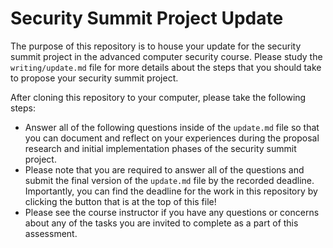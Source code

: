 # Security Summit Project Update

The purpose of this repository is to house your update for the security
summit project in the advanced computer security course. Please study the
`writing/update.md` file for more details about the steps that you should
take to propose your security summit project.

After cloning this repository to your computer, please take the following steps:

- Answer all of the following questions inside of the `update.md` file so that
you can document and reflect on your experiences during the proposal research
and initial implementation phases of the security summit project.
- Please note that you are required to answer all of the questions and submit
the final version of the `update.md` file by the recorded deadline.
Importantly, you can find the deadline for the work in this repository by
clicking the button that is at the top of this file!
- Please see the course instructor if you have any questions or concerns about
any of the tasks you are invited to complete as a part of this assessment.
